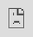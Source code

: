 ```yaml
---
title: "5.06 Install DXF Post Processor"
date: 2020-01-26T23:11:13Z
draft: false
---
```


Follow the instructions in the video below to install the DXF Post Processor from Autodesk. This will allow you to export your laser cut tool paths from Fusion 360 as a DXF file that you can open and edit in Illustrator. This is the link to the [DXF Post Processor from Autodesk](https://cam.autodesk.com/hsmposts?p=dxf).

You can install it locally in Windows or Mac. [Local install instructions.](https://knowledge.autodesk.com/support/fusion-360/learn-explore/caas/sfdcarticles/sfdcarticles/How-to-add-a-Post-Processor-to-your-Personal-Posts-in-Fusion-360.html)

You can install it in the cloud as well, then you can use it anywhere. Make sure to enable cloud libraries first. [Cloud install instructions.](https://knowledge.autodesk.com/support/fusion-360/learn-explore/caas/sfdcarticles/sfdcarticles/How-to-install-a-cloud-post-in-Fusion-360.html)

<div class="video-grid">

<div class="video-card">

## Download and Install DXF Post Process for Fusion 360

<div class="iframe-16-9-container"><iframe class="youTubeIframe" style="position: absolute; top: 0; bottom: 0; left: 0; width: 100%; height: 100%; border: 0; z-index: 1;" src="https://www.youtube.com/embed/CBu6vl6Bqos?rel=0" width="560" height="315" frameborder="0" allowfullscreen="allowfullscreen"></iframe></div>
</div>

</div>

There are video instructions below showing [how to make a laser cutter tool](https://youtu.be/-B6DXF9aE5s) and [how to install the DXF post processor](https://youtu.be/CBu6vl6Bqos).
